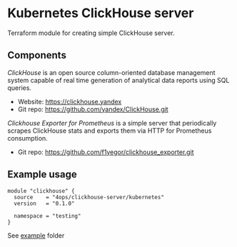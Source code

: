 # Kubernetes ClickHouse server

Terraform module for creating simple ClickHouse server.

## Components

*ClickHouse* is an open source column-oriented database management system capable of real time generation of analytical data reports using SQL queries.

* Website: <https://clickhouse.yandex>
* Git repo: <https://github.com/yandex/ClickHouse.git>

*Clickhouse Exporter for Prometheus* is a simple server that periodically scrapes ClickHouse stats and exports them via HTTP for Prometheus consumption.

* Git repo: <https://github.com/f1yegor/clickhouse_exporter.git>

## Example usage

```HCL
module "clickhouse" {
  source    = "4ops/clickhouse-server/kubernetes"
  version   = "0.1.0"

  namespace = "testing"
}
```

See [example](https://github.com/4ops/terraform-kubernetes-clickhouse-server/tree/master/example) folder
